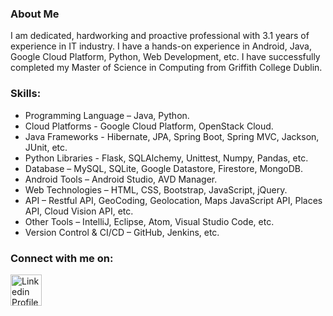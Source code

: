 ### About Me

I am dedicated, hardworking and proactive professional with 3.1 years of experience in IT industry. I have a hands-on experience in Android, Java, Google Cloud Platform, Python, Web Development, etc. I have successfully completed my Master of Science in Computing from Griffith College Dublin.

### Skills:

<!-- UL -->
* Programming Language – Java, Python.
* Cloud Platforms - Google Cloud Platform, OpenStack Cloud.
* Java Frameworks - Hibernate, JPA, Spring Boot, Spring MVC, Jackson, JUnit, etc.
* Python Libraries - Flask, SQLAlchemy, Unittest, Numpy, Pandas, etc.
* Database – MySQL, SQLite, Google Datastore, Firestore, MongoDB.
* Android Tools – Android Studio, AVD Manager.
* Web Technologies – HTML, CSS, Bootstrap, JavaScript, jQuery.
* API – Restful API, GeoCoding, Geolocation, Maps JavaScript API, Places API, Cloud Vision API, etc.
* Other Tools – IntelliJ, Eclipse, Atom, Visual Studio Code, etc.
* Version Control & CI/CD – GitHub, Jenkins, etc.

### Connect with me on:

[<img align="center" alt="Linkedin Profile" width="50px" src="https://cdn.jsdelivr.net/npm/simple-icons@v3/icons/linkedin.svg" />][linkedin]

[linkedin]: https://www.linkedin.com/in/riddhish-bharadva-b94848b6/

